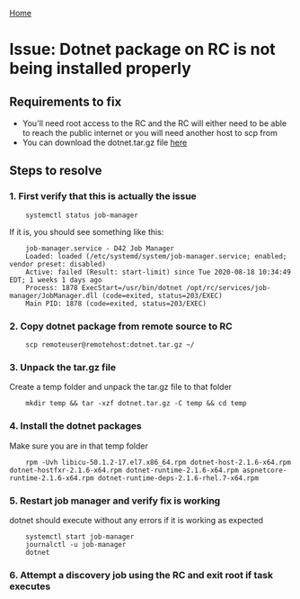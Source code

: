 [Home](https://mw-94.github.io/NGAKA/)
# Issue: Dotnet package on RC is not being installed properly
## Requirements to fix
- You'll need root access to the RC and the RC will either need to be able to reach the public internet or you will need another host to scp from
- You can download the dotnet.tar.gz file [here](https://github.com/mw-94/D42-Shared/blob/master/dotnet.tar.gz)

## Steps to resolve
### 1. First verify that this is actually the issue

        systemctl status job-manager
        
If it is, you should see something like this:

        job-manager.service - D42 Job Manager
        Loaded: loaded (/etc/systemd/system/job-manager.service; enabled; vendor preset: disabled)
        Active: failed (Result: start-limit) since Tue 2020-08-18 10:34:49 EDT; 1 weeks 1 days ago
        Process: 1878 ExecStart=/usr/bin/dotnet /opt/rc/services/job-manager/JobManager.dll (code=exited, status=203/EXEC)
        Main PID: 1878 (code=exited, status=203/EXEC)

### 2. Copy dotnet package from remote source to RC  

        scp remoteuser@remotehost:dotnet.tar.gz ~/

### 3. Unpack the tar.gz file  
Create a temp folder and unpack the tar.gz file to that folder

        mkdir temp && tar -xzf dotnet.tar.gz -C temp && cd temp

### 4. Install the dotnet packages  
Make sure you are in that temp folder  

        rpm -Uvh libicu-50.1.2-17.el7.x86_64.rpm dotnet-host-2.1.6-x64.rpm dotnet-hostfxr-2.1.6-x64.rpm dotnet-runtime-2.1.6-x64.rpm aspnetcore-runtime-2.1.6-x64.rpm dotnet-runtime-deps-2.1.6-rhel.7-x64.rpm

### 5. Restart job manager and verify fix is working  
dotnet should execute without any errors if it is working as expected  

        systemctl start job-manager
        journalctl -u job-manager
        dotnet

### 6. Attempt a discovery job using the RC and exit root if task executes

